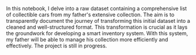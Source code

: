 In this notebook, I delve into a raw dataset containing a comprehensive list of collectible cars from my father's extensive collection. The aim is to transparently document the journey of transforming this initial dataset into a cleaned and well-structured format. This transformation is crucial as it lays the groundwork for developing a smart inventory system. With this system, my father will be able to manage his collection more efficiently and effectively. The project is still in progress.
